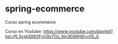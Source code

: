 # spring-ecommerce
Curso spring ecommerce

Curso en Youtube: https://www.youtube.com/playlist?list=PL3vxkSlW2FvU9z7Gz_Nn3E69HjEvv55_G

